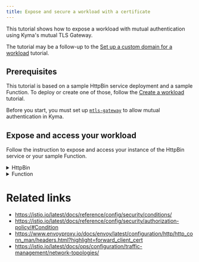 ```yaml
---
title: Expose and secure a workload with a certificate 
---
```


This tutorial shows how to expose a workload with mutual authentication using Kyma's mutual TLS Gateway. 

The tutorial may be a follow-up to the [Set up a custom domain for a workload](./apix-02-setup-custom-domain-for-workload.md) tutorial.

## Prerequisites

This tutorial is based on a sample HttpBin service deployment and a sample Function. To deploy or create one of those, follow the [Create a workload](./apix-01-create-workload.md) tutorial.

Before you start, you must set up [`mtls-gateway`](../00-security/sec-02-setup-mtls-gateway.md) to allow mutual authentication in Kyma. 

## Expose and access your workload

Follow the instruction to expose and access your instance of the HttpBin service or your sample Function.

<div tabs>
  <details>
  <summary>
  HttpBin
  </summary>

1. Expose unsecured workload on mTLS Gateway
   ```bash
   cat <<EOF | kubectl apply -f -
   ---
   apiVersion: gateway.kyma-project.io/v1beta1
   kind: APIRule
   metadata:
     name: httpbin-mtls-gw-unsecured
     namespace: ${MTLS_TEST_NAMESPACE}
   spec:
     host: httpbin-vs.${CUSTOM_DOMAIN}
     service:
       name: httpbin
       port: 8000
     gateway: ${MTLS_TEST_NAMESPACE}/${MTLS_GATEWAY_NAME}
     rules:
       - path: /.*
         methods: ["GET"]
         accessStrategies:
           - handler: noop
         mutators:
           - handler: noop
       - path: /post
         methods: ["POST"]
         accessStrategies:
           - handler: noop
         mutators:
           - handler: noop
   EOF
   ```
2. Verify if the workload is accessible
   ```bash
   curl --key ${CLIENT_CERT_KEY_FILE} \
        --cert ${CLIENT_CERT_CRT_FILE} \
        --cacert ${CLIENT_ROOT_CA_CRT_FILE} \
        -ik -X GET https://httpbin.${CUSTOM_DOMAIN}/ip
   ```
3. Create Virtual service
   ```bash
   cat <<EOF | kubectl apply -f - 
   apiVersion: networking.istio.io/v1alpha3
   kind: VirtualService
   metadata:
     name: httpbin-vs
     namespace: ${MTLS_TEST_NAMESPACE}
   spec:
     hosts:
     - "httpbin-vs.${CUSTOM_DOMAIN}"
     gateways:
     - ${MTLS_TEST_NAMESPACE}/${MTLS_GATEWAY_NAME}
     http:
     - route:
       - destination:
           port:
             number: 8000
           host: httpbin
         headers:
           request:
             set:
               X-CLIENT-SSL-CN: "%DOWNSTREAM_PEER_SUBJECT%"
               X-CLIENT-SSL-SAN: "%DOWNSTREAM_PEER_URI_SAN%"
               X-CLIENT-SSL-ISSUER: "%DOWNSTREAM_PEER_ISSUER%"
   EOF
   ```
4. Create AuthorizationPolicy
   ```bash
   cat <<EOF | kubectl apply -f -
   apiVersion: security.istio.io/v1beta1
   kind: AuthorizationPolicy
   metadata:
     name: test-authz-policy
     namespace: ${MTLS_TEST_NAMESPACE}
   spec:
     action: ALLOW
     rules:
     - to:
       - operation:
           hosts: ["httpbin-vs.mtls-gw.goat.build.kyma-project.io"]
       when:
       - key: request.headers[X-Client-Ssl-Cn]
         values: ["O=example,CN=client2.example.com"]
   EOF
   ```
5. Test
   Allowed cert
   ```bash
   curl --key ${CLIENT_CERT_KEY_FILE}.2 \
        --cert ${CLIENT_CERT_CRT_FILE}.2 \
        --cacert ${CLIENT_ROOT_CA_CRT_FILE} \
        -ik -X GET https://httpbin-vs.${CUSTOM_DOMAIN}/headers
   ```
   
   ```bash
   HTTP/2 200 
   server: istio-envoy
   date: Thu, 08 Sep 2022 06:26:21 GMT
   content-type: application/json
   content-length: 2005
   access-control-allow-origin: *
   access-control-allow-credentials: true
   x-envoy-upstream-service-time: 6
   
   {
     "headers": {
       "Accept": "*/*", 
       "Host": "httpbin-vs.mtls-gw.goat.build.kyma-project.io", 
       "User-Agent": "curl/7.79.1", 
       "X-B3-Parentspanid": "630ed85f411a73e3", 
       "X-B3-Sampled": "0", 
       "X-B3-Spanid": "03c71df9d75f54ee", 
       "X-B3-Traceid": "325d5730877962ff630ed85f411a73e3", 
       "X-Client-Ssl-Cn": "O=example,CN=client2.example.com", 
       "X-Client-Ssl-Issuer": "CN=ClientRootCA,O=example Inc.", 
       "X-Envoy-Attempt-Count": "1", 
       "X-Envoy-Internal": "true", 
       "X-Forwarded-Client-Cert": "Hash=269d8c80411226e3d867699542b860d030da826aa5172a402572b486d04e31e8;Cert=\"-----BEGIN%20CERTIFICATE-----%0AMIIC0jCCAboCAQAwDQYJKoZIhvcNAQEFBQAwLjEVMBMGA1UECgwMZXhhbXBsZSBJ%0AbmMuMRUwEwYDVQQDDAxDbGllbnRSb290Q0EwHhcNMjIwOTA3MTMzNDE3WhcNMjMw%0AOTA3MTMzNDE3WjAwMRwwGgYDVQQDDBNjbGllbnQyLmV4YW1wbGUuY29tMRAwDgYD%0AVQQKDAdleGFtcGxlMIIBIjANBgkqhkiG9w0BAQEFAAOCAQ8AMIIBCgKCAQEArTOS%0Aom8hybqygtmI55ogWX5FqOd%2Byy%2BaknRvs%2B58YiJFzd5kc2hRcys0ZaDIF2feOyxv%0AqCImIfxTO%2FJniGVw%2BqzymffeniBkUna7wnHJbncazG%2FH2MvKV31hVdi2BzNeoLhy%0AsFlAaVy0Ernl2CJgIdiDrd0iHuC%2FCsHwUanWrIRkVz3W3CDYx0b%2Brfe8xwj3unSD%0AGTRE7h41EcXtvkDt0hcsjdM7TXKYwrozif6h9mbvM8ZYFhQ%2BpEI9hsrNbnzA4bFM%0AEKIi%2Bze18EK0lqnjUX96Aipb8mav3cpaz4ZYzl2M5wbwY1jYhz5YudmovIniO0CM%0AqyKChkX1BqcSN0w3WQIDAQABMA0GCSqGSIb3DQEBBQUAA4IBAQApGZhv5KruCsID%0A9Q5SCiA2oSyCTkpfDS%2BJn3hJMYEnfk3WtiMVJriU2El0TA1jrnuDg%2FMnMPYm8rmj%0AyJgBktXWTStqtocz8CrOnEAHtj%2FHCrkIzvYhj23sUrUspFZ2loHjH14n%2Bsf9eUbt%0Ax9ofHmph%2BpmY%2BAh96gG8dervfCxY4WveHKboh1FIsbSv2Am%2BhUccUErWTM8Tyfdh%0A%2F%2BB4hi%2BCZUZNYfR%2B5pFcAMc7b7AQpcLq4G3KZiAV03ppx1A%2FptBN6eH9X2CRfLRk%0A8j9IlYXpmTuPFG8bF1yjFWlVQZxmYO%2FhW2Oo%2BMmyUFWkrjqEZG61DCL1BzpOGfsb%0AJO1hCIg5%0A-----END%20CERTIFICATE-----%0A\";Subject=\"O=example,CN=client2.example.com\";URI=,By=spiffe://cluster.local/ns/mtls-test/sa/httpbin;Hash=eb7bc6749d2b65c19ae0600fee7a9e34fbe1d24527efc78180448361da02aaef;Subject=\"\";URI=spiffe://cluster.local/ns/istio-system/sa/istio-ingressgateway-service-account"
     }
   }
   ```
   Denied cert
   ```bash
   curl --key ${CLIENT_CERT_KEY_FILE} \  
     --cert ${CLIENT_CERT_CRT_FILE} \  
     --cacert ${CLIENT_ROOT_CA_CRT_FILE} \
     -ik -X GET https://httpbin-vs.${CUSTOM_DOMAIN}/headers
   ```
   ```bash
   HTTP/2 403 
   content-length: 19
   content-type: text/plain
   date: Thu, 08 Sep 2022 06:27:06 GMT
   server: istio-envoy
   x-envoy-upstream-service-time: 1
   
   RBAC: access denied%  
   ```
  </details>
  <details>
  <summary>
  Function
  </summary>

1. Expose unsecured workload on mTLS Gateway
   ```bash
   cat <<EOF | kubectl apply -f -
   ---
   apiVersion: gateway.kyma-project.io/v1beta1
   kind: APIRule
   metadata:
     name: function-mtls-gw-unsecured
     namespace: ${MTLS_TEST_NAMESPACE}
   spec:
     host: function-example.${CUSTOM_DOMAIN}
     service:
       name: function
       port: 80
     gateway: ${MTLS_TEST_NAMESPACE}/${MTLS_GATEWAY_NAME}
     rules:
       - path: /.*
         methods: ["GET"]
         accessStrategies:
           - handler: noop
         mutators:
           - handler: noop
       - path: /post
         methods: ["POST"]
         accessStrategies:
           - handler: noop
         mutators:
           - handler: noop
   EOF
   ```
2. Verify if the workload is accessible
   ```bash
   curl --key ${CLIENT_CERT_KEY_FILE} \
        --cert ${CLIENT_CERT_CRT_FILE} \
        --cacert ${CLIENT_ROOT_CA_CRT_FILE} \
        -ik -X GET https://function-example.${CUSTOM_DOMAIN}/function
   ```
3. Create Virtual service
   ```bash
   cat <<EOF | kubectl apply -f - 
   apiVersion: networking.istio.io/v1alpha3
   kind: VirtualService
   metadata:
     name: function-vs
     namespace: ${MTLS_TEST_NAMESPACE}
   spec:
     hosts:
     - "function-example.${CUSTOM_DOMAIN}"
     gateways:
     - ${MTLS_TEST_NAMESPACE}/${MTLS_GATEWAY_NAME}
     http:
     - route:
       - destination:
           port:
             number: 80
           host: function
         headers:
           request:
             set:
               X-CLIENT-SSL-CN: "%DOWNSTREAM_PEER_SUBJECT%"
               X-CLIENT-SSL-SAN: "%DOWNSTREAM_PEER_URI_SAN%"
               X-CLIENT-SSL-ISSUER: "%DOWNSTREAM_PEER_ISSUER%"
   EOF
   ```
4. Create AuthorizationPolicy
   ```bash
   cat <<EOF | kubectl apply -f -
   apiVersion: security.istio.io/v1beta1
   kind: AuthorizationPolicy
   metadata:
     name: test-authz-policy
     namespace: ${MTLS_TEST_NAMESPACE}
   spec:
     action: ALLOW
     rules:
     - to:
       - operation:
           hosts: ["function-example.${CUSTOM_DOMAIN}"]
       when:
       - key: request.headers[X-Client-Ssl-Cn]
         values: ["O=example,CN=client2.example.com"]
   EOF
   ```
5. Test
   Allowed cert
   ```bash
   curl --key ${CLIENT_CERT_KEY_FILE}.2 \
        --cert ${CLIENT_CERT_CRT_FILE}.2 \
        --cacert ${CLIENT_ROOT_CA_CRT_FILE} \
        -ik -X GET https://function-example.${CUSTOM_DOMAIN}/function
   ```
   
   ```bash
   HTTP/2 200 
   server: istio-envoy
   date: Thu, 08 Sep 2022 06:26:21 GMT
   content-type: application/json
   content-length: 2005
   access-control-allow-origin: *
   access-control-allow-credentials: true
   x-envoy-upstream-service-time: 6
   
   {
     "headers": {
       "Accept": "*/*", 
       "Host": "httpbin-vs.mtls-gw.goat.build.kyma-project.io", 
       "User-Agent": "curl/7.79.1", 
       "X-B3-Parentspanid": "630ed85f411a73e3", 
       "X-B3-Sampled": "0", 
       "X-B3-Spanid": "03c71df9d75f54ee", 
       "X-B3-Traceid": "325d5730877962ff630ed85f411a73e3", 
       "X-Client-Ssl-Cn": "O=example,CN=client2.example.com", 
       "X-Client-Ssl-Issuer": "CN=ClientRootCA,O=example Inc.", 
       "X-Envoy-Attempt-Count": "1", 
       "X-Envoy-Internal": "true", 
       "X-Forwarded-Client-Cert": "Hash=269d8c80411226e3d867699542b860d030da826aa5172a402572b486d04e31e8;Cert=\"-----BEGIN%20CERTIFICATE-----%0AMIIC0jCCAboCAQAwDQYJKoZIhvcNAQEFBQAwLjEVMBMGA1UECgwMZXhhbXBsZSBJ%0AbmMuMRUwEwYDVQQDDAxDbGllbnRSb290Q0EwHhcNMjIwOTA3MTMzNDE3WhcNMjMw%0AOTA3MTMzNDE3WjAwMRwwGgYDVQQDDBNjbGllbnQyLmV4YW1wbGUuY29tMRAwDgYD%0AVQQKDAdleGFtcGxlMIIBIjANBgkqhkiG9w0BAQEFAAOCAQ8AMIIBCgKCAQEArTOS%0Aom8hybqygtmI55ogWX5FqOd%2Byy%2BaknRvs%2B58YiJFzd5kc2hRcys0ZaDIF2feOyxv%0AqCImIfxTO%2FJniGVw%2BqzymffeniBkUna7wnHJbncazG%2FH2MvKV31hVdi2BzNeoLhy%0AsFlAaVy0Ernl2CJgIdiDrd0iHuC%2FCsHwUanWrIRkVz3W3CDYx0b%2Brfe8xwj3unSD%0AGTRE7h41EcXtvkDt0hcsjdM7TXKYwrozif6h9mbvM8ZYFhQ%2BpEI9hsrNbnzA4bFM%0AEKIi%2Bze18EK0lqnjUX96Aipb8mav3cpaz4ZYzl2M5wbwY1jYhz5YudmovIniO0CM%0AqyKChkX1BqcSN0w3WQIDAQABMA0GCSqGSIb3DQEBBQUAA4IBAQApGZhv5KruCsID%0A9Q5SCiA2oSyCTkpfDS%2BJn3hJMYEnfk3WtiMVJriU2El0TA1jrnuDg%2FMnMPYm8rmj%0AyJgBktXWTStqtocz8CrOnEAHtj%2FHCrkIzvYhj23sUrUspFZ2loHjH14n%2Bsf9eUbt%0Ax9ofHmph%2BpmY%2BAh96gG8dervfCxY4WveHKboh1FIsbSv2Am%2BhUccUErWTM8Tyfdh%0A%2F%2BB4hi%2BCZUZNYfR%2B5pFcAMc7b7AQpcLq4G3KZiAV03ppx1A%2FptBN6eH9X2CRfLRk%0A8j9IlYXpmTuPFG8bF1yjFWlVQZxmYO%2FhW2Oo%2BMmyUFWkrjqEZG61DCL1BzpOGfsb%0AJO1hCIg5%0A-----END%20CERTIFICATE-----%0A\";Subject=\"O=example,CN=client2.example.com\";URI=,By=spiffe://cluster.local/ns/mtls-test/sa/httpbin;Hash=eb7bc6749d2b65c19ae0600fee7a9e34fbe1d24527efc78180448361da02aaef;Subject=\"\";URI=spiffe://cluster.local/ns/istio-system/sa/istio-ingressgateway-service-account"
     }
   }
   ```
   Denied cert
   ```bash
   curl --key ${CLIENT_CERT_KEY_FILE} \  
     --cert ${CLIENT_CERT_CRT_FILE} \  
     --cacert ${CLIENT_ROOT_CA_CRT_FILE} \
     -ik -X GET https://function-example.${CUSTOM_DOMAIN}/function
   ```
   ```bash
   HTTP/2 403 
   content-length: 19
   content-type: text/plain
   date: Thu, 08 Sep 2022 06:27:06 GMT
   server: istio-envoy
   x-envoy-upstream-service-time: 1
   
   RBAC: access denied%  
   ```
  </details>
</div>









# Related links
- https://istio.io/latest/docs/reference/config/security/conditions/
- https://istio.io/latest/docs/reference/config/security/authorization-policy/#Condition
- https://www.envoyproxy.io/docs/envoy/latest/configuration/http/http_conn_man/headers.html?highlight=forward_client_cert
- https://istio.io/latest/docs/ops/configuration/traffic-management/network-topologies/
